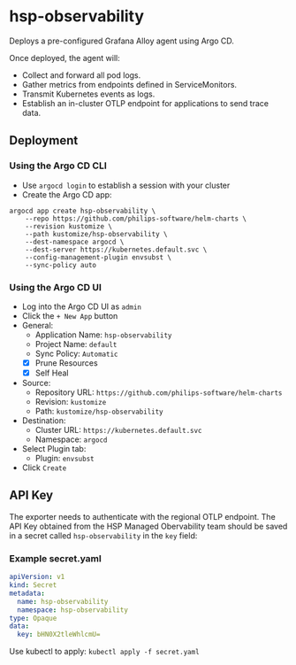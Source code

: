 # hsp-observability

Deploys a pre-configured Grafana Alloy agent using Argo CD.

Once deployed, the agent will:

* Collect and forward all pod logs.
* Gather metrics from endpoints defined in ServiceMonitors.
* Transmit Kubernetes events as logs.
* Establish an in-cluster OTLP endpoint for applications to send trace data.

## Deployment

### Using the Argo CD CLI

* Use `argocd login` to establish a session with your cluster
* Create the Argo CD app:

```shell
argocd app create hsp-observability \
    --repo https://github.com/philips-software/helm-charts \
    --revision kustomize \
    --path kustomize/hsp-observability \
    --dest-namespace argocd \
    --dest-server https://kubernetes.default.svc \
    --config-management-plugin envsubst \
    --sync-policy auto	
```

### Using the Argo CD UI

* Log into the Argo CD UI as `admin`
* Click the `+ New App` button
* General:
  - Application Name: `hsp-observability`
  - Project Name: `default`
  - Sync Policy: `Automatic`
  - [x] Prune Resources
  - [x] Self Heal 
* Source:
  - Repository URL: `https://github.com/philips-software/helm-charts`
  - Revision: `kustomize`
  - Path: `kustomize/hsp-observability`
* Destination:
  - Cluster URL: `https://kubernetes.default.svc`
  - Namespace: `argocd`
* Select Plugin tab:
  - Plugin: `envsubst`
* Click `Create` 

## API Key

The exporter needs to authenticate with the regional OTLP endpoint. The API Key obtained from
the HSP Managed Obervability team should be saved in a secret called `hsp-observability` in the `key` field:

### Example secret.yaml

```yaml
apiVersion: v1
kind: Secret
metadata:
  name: hsp-observability
  namespace: hsp-observability
type: Opaque
data:
  key: bHN0X2tleWhlcmU=
```

Use kubectl to apply: `kubectl apply -f secret.yaml`
